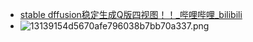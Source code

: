 - [stable dffusion稳定生成Q版四视图！！_哔哩哔哩_bilibili](https://www.bilibili.com/video/BV1zp4y1A7Uz/?spm_id_from=333.788.recommend_more_video.-1&vd_source=ebf06d572d5366b5ef7bc5032fefb08d)
- ![13139154d5670afe796038b7bb70a337.png](https://image-1253155090.cos.ap-nanjing.myqcloud.com/202410092233797.png)